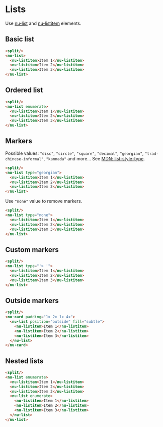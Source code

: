 # Lists

Use [nu-list](../../reference/elements/nu-list.md) and [nu-listitem](../../reference/elements/nu-listitem.md) elements.

## Basic list

```html
<split/>
<nu-list>
  <nu-listitem>Item 1</nu-listitem>
  <nu-listitem>Item 2</nu-listitem>
  <nu-listitem>Item 3</nu-listitem>
</nu-list>
```

## Ordered list

```html
<split/>
<nu-list enumerate>
  <nu-listitem>Item 1</nu-listitem>
  <nu-listitem>Item 2</nu-listitem>
  <nu-listitem>Item 3</nu-listitem>
</nu-list>
```

## Markers

Possible values: `"disc"`, `"circle"`, `"square"`, `"decimal"`, `"georgian"`, `"trad-chinese-informal"`, `"kannada"` and more... See [MDN: list-style-type](!https://developer.mozilla.org/en-US/docs/Web/CSS/list-style-type).

```html
<split/>
<nu-list type="georgian">
  <nu-listitem>Item 1</nu-listitem>
  <nu-listitem>Item 2</nu-listitem>
  <nu-listitem>Item 3</nu-listitem>
</nu-list>
```

Use `"none"` value to remove markers.

```html
<split/>
<nu-list type="none">
  <nu-listitem>Item 1</nu-listitem>
  <nu-listitem>Item 2</nu-listitem>
  <nu-listitem>Item 3</nu-listitem>
</nu-list>
```

## Custom markers

```html
<split/>
<nu-list type="'> '">
  <nu-listitem>Item 1</nu-listitem>
  <nu-listitem>Item 2</nu-listitem>
  <nu-listitem>Item 3</nu-listitem>
</nu-list>
```

## Outside markers

```html
<split/>
<nu-card padding="1x 2x 1x 4x">
  <nu-list position="outside" fill="subtle">
    <nu-listitem>Item 1</nu-listitem>
    <nu-listitem>Item 2</nu-listitem>
    <nu-listitem>Item 3</nu-listitem>
  </nu-list>
</nu-card>
```

## Nested lists

```html
<split/>
<nu-list enumerate>
  <nu-listitem>Item 1</nu-listitem>
  <nu-listitem>Item 2</nu-listitem>
  <nu-listitem>Item 3</nu-listitem>
  <nu-list enumerate>
    <nu-listitem>Item 1</nu-listitem>
    <nu-listitem>Item 2</nu-listitem>
    <nu-listitem>Item 3</nu-listitem>
  </nu-list>
</nu-list>
```

